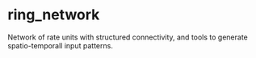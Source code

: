 # ring_network
Network of rate units with structured connectivity, and tools to generate spatio-temporall input patterns.
